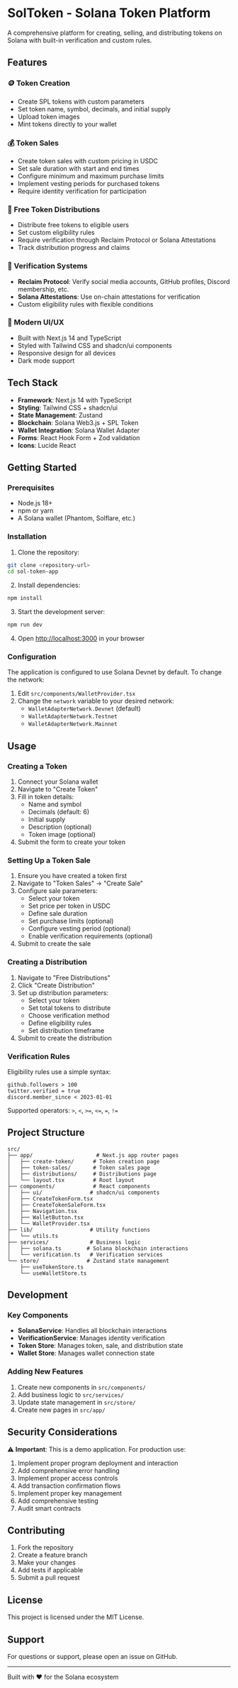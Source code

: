 # SolToken - Solana Token Platform

A comprehensive platform for creating, selling, and distributing tokens on Solana with built-in verification and custom rules.

## Features

### 🪙 Token Creation
- Create SPL tokens with custom parameters
- Set token name, symbol, decimals, and initial supply
- Upload token images
- Mint tokens directly to your wallet

### 💰 Token Sales
- Create token sales with custom pricing in USDC
- Set sale duration with start and end times
- Configure minimum and maximum purchase limits
- Implement vesting periods for purchased tokens
- Require identity verification for participation

### 🎁 Free Token Distributions
- Distribute free tokens to eligible users
- Set custom eligibility rules
- Require verification through Reclaim Protocol or Solana Attestations
- Track distribution progress and claims

### 🔐 Verification Systems
- **Reclaim Protocol**: Verify social media accounts, GitHub profiles, Discord membership, etc.
- **Solana Attestations**: Use on-chain attestations for verification
- Custom eligibility rules with flexible conditions

### 🎨 Modern UI/UX
- Built with Next.js 14 and TypeScript
- Styled with Tailwind CSS and shadcn/ui components
- Responsive design for all devices
- Dark mode support

## Tech Stack

- **Framework**: Next.js 14 with TypeScript
- **Styling**: Tailwind CSS + shadcn/ui
- **State Management**: Zustand
- **Blockchain**: Solana Web3.js + SPL Token
- **Wallet Integration**: Solana Wallet Adapter
- **Forms**: React Hook Form + Zod validation
- **Icons**: Lucide React

## Getting Started

### Prerequisites

- Node.js 18+ 
- npm or yarn
- A Solana wallet (Phantom, Solflare, etc.)

### Installation

1. Clone the repository:
```bash
git clone <repository-url>
cd sol-token-app
```

2. Install dependencies:
```bash
npm install
```

3. Start the development server:
```bash
npm run dev
```

4. Open [http://localhost:3000](http://localhost:3000) in your browser

### Configuration

The application is configured to use Solana Devnet by default. To change the network:

1. Edit `src/components/WalletProvider.tsx`
2. Change the `network` variable to your desired network:
   - `WalletAdapterNetwork.Devnet` (default)
   - `WalletAdapterNetwork.Testnet`
   - `WalletAdapterNetwork.Mainnet`

## Usage

### Creating a Token

1. Connect your Solana wallet
2. Navigate to "Create Token"
3. Fill in token details:
   - Name and symbol
   - Decimals (default: 6)
   - Initial supply
   - Description (optional)
   - Token image (optional)
4. Submit the form to create your token

### Setting Up a Token Sale

1. Ensure you have created a token first
2. Navigate to "Token Sales" → "Create Sale"
3. Configure sale parameters:
   - Select your token
   - Set price per token in USDC
   - Define sale duration
   - Set purchase limits (optional)
   - Configure vesting period (optional)
   - Enable verification requirements (optional)
4. Submit to create the sale

### Creating a Distribution

1. Navigate to "Free Distributions"
2. Click "Create Distribution"
3. Set up distribution parameters:
   - Select your token
   - Set total tokens to distribute
   - Choose verification method
   - Define eligibility rules
   - Set distribution timeframe
4. Submit to create the distribution

### Verification Rules

Eligibility rules use a simple syntax:

```
github.followers > 100
twitter.verified = true
discord.member_since < 2023-01-01
```

Supported operators: `>`, `<`, `>=`, `<=`, `=`, `!=`

## Project Structure

```
src/
├── app/                    # Next.js app router pages
│   ├── create-token/      # Token creation page
│   ├── token-sales/       # Token sales page
│   ├── distributions/     # Distributions page
│   └── layout.tsx         # Root layout
├── components/            # React components
│   ├── ui/               # shadcn/ui components
│   ├── CreateTokenForm.tsx
│   ├── CreateTokenSaleForm.tsx
│   ├── Navigation.tsx
│   ├── WalletButton.tsx
│   └── WalletProvider.tsx
├── lib/                  # Utility functions
│   └── utils.ts
├── services/             # Business logic
│   ├── solana.ts        # Solana blockchain interactions
│   └── verification.ts   # Verification services
└── store/               # Zustand state management
    ├── useTokenStore.ts
    └── useWalletStore.ts
```

## Development

### Key Components

- **SolanaService**: Handles all blockchain interactions
- **VerificationService**: Manages identity verification
- **Token Store**: Manages token, sale, and distribution state
- **Wallet Store**: Manages wallet connection state

### Adding New Features

1. Create new components in `src/components/`
2. Add business logic to `src/services/`
3. Update state management in `src/store/`
4. Create new pages in `src/app/`

## Security Considerations

⚠️ **Important**: This is a demo application. For production use:

1. Implement proper program deployment and interaction
2. Add comprehensive error handling
3. Implement proper access controls
4. Add transaction confirmation flows
5. Implement proper key management
6. Add comprehensive testing
7. Audit smart contracts

## Contributing

1. Fork the repository
2. Create a feature branch
3. Make your changes
4. Add tests if applicable
5. Submit a pull request

## License

This project is licensed under the MIT License.

## Support

For questions or support, please open an issue on GitHub.

---

Built with ❤️ for the Solana ecosystem

